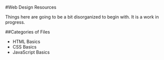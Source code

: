 #Web Design Resources

Things here are going to be a bit disorganized to begin with. It is a work in progress.

##Categories of Files

- HTML Basics
- CSS Basics
- JavaScript Basics

